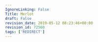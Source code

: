 ```yaml
---
IgnoreLinking: False
Title: Merlot
draft: False
revision_date: 2019-05-12 08:23:46+00:00
revision_id: 72560
tags: ['REDIRECT']
---
```


